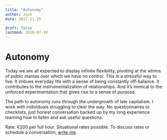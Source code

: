 ```yaml
---
title: "Autonomy"
author: Josh
date: 2017-11-25

draft: false
lastmod: 2018-07-10
---
```


<h1 class="fadein">Autonomy</h1>

<p class="fadein delay1">Today we are all expected to display infinite flexibility, pivoting at the whims of public manias over which we have no control. This is a stressful way to live. It imbues everyday life with a sense of being constantly off-balance. It contributes to the instrumentalization of relationships. And it’s inimical to the unforced experimentation that gives rise to a sense of purpose.</p>

<p class="fadein delay2">The path to autonomy runs through the undergrowth of late capitalism. I work with individuals struggling to clear the way. No questionnaires or checklists, just honest conversation backed up by my long experience learning how to listen and ask useful questions.</p>

<p class="fadein delay3">Rate: €200 per full hour. Situational rates possible. To discuss rates or schedule a conversation,
<a href="mailto:josh@joshberson.net">write me</a>.</p>
